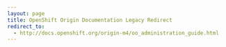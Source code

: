 ```yaml
---
layout: page
title: OpenShift Origin Documentation Legacy Redirect
redirect_to:
  - http://docs.openshift.org/origin-m4/oo_administration_guide.html
---
```

